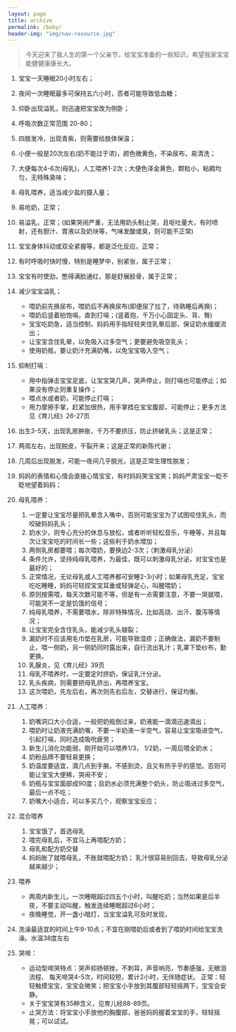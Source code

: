 ```yaml
---
layout: page
title: archive
permalink: /baby/
header-img: "img/nav-resource.jpg"
---
```


> 今天迎来了我人生的第一个父亲节，给宝宝准备的一些知识，希望我家宝宝能健健康康长大。

1. 宝宝一天睡眠20小时左右；
2. 夜间一次睡眠最多可保持五六小时，否者可能导致低血糖；
3. 仰卧出现溢乳，则迅速把宝宝改为侧卧；
4. 呼吸次数正常范围 20-80；
5. 四肢发冷，出现青紫，则需要给肢体保温；
6. 小便一般是20次左右(奶不能过于浓)，颜色微黄色，不染尿布，易清洗；
7. 大便每次4-6次(母乳)，人工喂养1-2次；大便色泽金黄色，颗粒小，粘稠均匀，无特殊臭味；
8. 母乳喂养，适当减少盐的摄入量；
9. 易呛奶，正常；
10. 易溢乳，正常；(如果哭闹严重，无法用奶头制止哭，且呕吐量大，有时喷射，还有胆汁、胃液以及奶块等，气味发酸或臭，则可能不正常)
11. 宝宝身体抖动或双全紧握等，都是泛化反应，正常；
12. 有时呼吸时快时慢，特别是睡梦中，别紧张，属于正常；
13. 宝宝有时使劲，憋得满脸通红，那是舒展胫骨，属于正常；
14. 减少宝宝溢乳；
    - 喂奶前先换尿布，喂奶后不再换尿布(即便尿了拉了，待熟睡后再换)；
    - 喂奶后竖着拍饱嗝，直到打嗝；(竖着抱，千万小心固定头、背、臀)
    - 宝宝吃奶急，适当控制，妈妈用手指轻轻夹住乳晕后部，保证奶水缓缓流出；
    - 让宝宝含住乳晕，以免吸入过多空气；更要避免吸空乳头；
    - 使用奶瓶，要让奶汁充满奶嘴，以免宝宝吸入空气；

15. 抑制打嗝：
    - 用中指弹击宝宝足底，让宝宝哭几声，哭声停止，则打嗝也可能停止；如果没有停止则重复操作；
    - 喂点水或者奶，可能停止打嗝；
    - 用力摩擦手掌，赶紧加很热，用手掌捂在宝宝腹部，可能停止；更多方法见《育儿经》26-27页


16. 出生3-5天，出现乳房肿胀，千万不要挤压，防止挤破乳头；这是正常；
17. 两周左右，出现脱皮，干裂开来；这是正常的新陈代谢；
18. 几周后出现脱发，可能一夜间几乎脱光，这是正常生理性脱发；

19. 妈妈的表情和心情会直接心情宝宝，有时妈妈笑宝宝笑；妈妈严肃宝宝一眨不眨地望着妈妈；

20. 母乳喂养：

    1. 一定要让宝宝尽量把乳晕含入嘴中，否则可能宝宝为了试图咬住乳头，而咬破妈妈乳头；
    2. 奶水少，则专心充分的休息与放松，或者听听轻松音乐，午睡等，并且每次让宝宝吃的时间长一些；这些利于奶水增加；
    3. 两侧乳房都要喂；每次喂奶，要换边2-3次；（刺激母乳分泌）
    4. 条件允许，坚持纯母乳喂养，为最佳，既可以刺激母乳分泌，对宝宝也是最好的；
    5. 正常情况，无论母乳或人工喂养都可安睡2-3小时；如果母乳充足，宝宝吃吃睡睡，妈妈可轻捏宝宝耳垂或轻弹足心，叫醒喂奶；
    6. 原则按需喂，每天次数可能不等，但是有一点需要注意，不要一哭就喂，可能哭不一定是饥饿的信号；
    7. 纯母乳喂养，不需要喂水，除非特殊情况，比如高烧、出汗、腹泻等情况；
    8. 让宝宝完全含住乳头，能减少乳头皲裂；
    9. 漏奶时不应该用毛巾垫在乳房，可能导致湿疹；正确做法，漏奶不要制止，喂一侧奶，另一侧奶同时露出来，自行流出乳汁；乳罩下垫纱布，勤更换。
    10. 乳腺炎，见《育儿经》39页
    11. 母乳不喂养时，一定要定时挤奶，保证乳汁分泌。
    12. 乳头疾病，则需要把母乳挤出，再喂养宝宝。
    13. 这次喂奶，先左后右，再次则先右后左，交替进行，保证均衡。

21. 人工喂养：

    1. 奶嘴洞口大小合适，一般把奶瓶倒过来，奶液能一滴滴迅速滴出；
    2. 喂奶时让奶液充满奶嘴，不要一半奶液一半空气，容易让宝宝吸进空气，引起打嗝，同时造成吸吮疲劳；
    3. 新生儿消化功能弱，刚开始可以喂养1/3， 1/2奶，一周后喂全奶水；
    4. 奶粉品牌不要轻易更换；
    5. 奶温度要适宜，滴几点到手腕，不感到烫，且又有热乎乎的感觉。否则可能让宝宝大便稀，哭闹不安；
    6. 奶瓶与宝宝面部成90度；且奶水必须充满整个奶头，防止吸进过多空气，最后一点不吃；
    7. 奶嘴大小适合，可以多买几个，观察宝宝反应；


22. 混合喂养

    1. 宝宝饿了，首选母乳
    2. 喂完母乳后，不宜马上再喂配方奶；
    3. 母乳和配方奶交替
    4. 妈妈胀了就喂母乳，不胀就喂配方奶； 乳汁很容易别回去，导致母乳分泌越来越少；

23. 喂养
    - 两周内新生儿，一次睡眠超过四五个小时，叫醒吃奶；当然如果是后半夜，不要主动叫醒，触发连续睡眠超过6小时；
    - 夜晚睡觉，开一盏小暗灯，当宝宝溢乳可及时发现，

24. 洗澡最适宜的时间上午9-10点；不宜在刚喂奶后或者到了喂奶时间给宝宝洗澡。水温38度左右

25. 哭啼：
    - 运动型啼哭特点：哭声抑扬顿挫，不刺耳，声音响亮，节奏感强，无眼泪流程、
    每天啼哭4-5次，时间较短，累计2小时，无伴随症状。
    正常：轻轻触摸宝宝，宝宝会微笑；把宝宝小手放到其腹部轻轻摇两下，宝宝会安静。
    - 关于宝宝哭有35种含义，见育儿经88-89页。
    - 止哭方法：将宝宝小手放他的胸腹部，爸爸妈妈握着宝宝的手，轻轻摇晃；可以试试。
